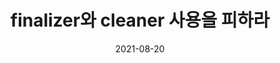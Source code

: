 ---
layout: post
title: "finalizer와 cleaner 사용을 피하라"
date: 2021-08-20
excerpt: "effective java 2장 item 09"
category: [effective java]
tags: [effective java]
comments: true
---